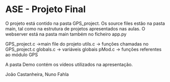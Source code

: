 # ASE - Projeto Final

O projeto está contido na pasta GPS_project.
Os source files estão na pasta main, tal como na estrutura de projetos apresentados nas aulas.
O webserver está na pasta main também no ficheiro app.py

GPS_project.c ->main file do projeto
utils.c -> funções chamadas no GPS_project.c
globals.c -> variáveis globais
pMod.c -> funções referentes ao módulo GPS

A pasta Demo contém os vídeos utilizados na apresentação.


João Castanheira, Nuno Fahla
